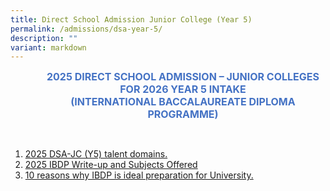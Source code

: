 ```yaml
---
title: Direct School Admission Junior College (Year 5)
permalink: /admissions/dsa-year-5/
description: ""
variant: markdown
---
```

<p align="center" style="margin-left: 36.0pt; text-align: center;" class="x_MsoNormal"><strong><span style="font-size: 12.0pt; color: #4472c4;">2025 DIRECT SCHOOL ADMISSION – JUNIOR COLLEGES</span></strong><br>
<strong><span style="font-size: 12.0pt; color: #4472c4;">FOR 2026 YEAR 5 INTAKE</span></strong><br>
<strong><span style="font-size: 12.0pt; color: #4472c4;">(INTERNATIONAL BACCALAUREATE DIPLOMA PROGRAMME)</span></strong></p>

<p>
<br>
</p>
        

1.  [2025 DSA-JC (Y5) talent domains.](/files/Admissions/dsa-jc%20(y5)%20talent%20domains%20apr23.pdf)
2.  [2025 IBDP Write-up and Subjects Offered](/files/2025_IBDP_Write_up_and_Subj_Offered.pdf)
3.  [10 reasons why IBDP is ideal preparation for University.](/files/10_reasons_why_IBDP_is_ideal_preparation_for_university.pdf)